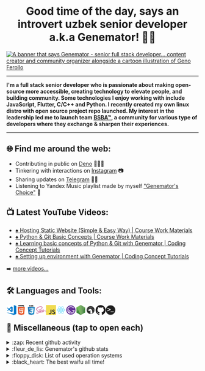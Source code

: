 <p align="center"><h1 align="center">Good time of the day, says an introvert uzbek senior developer a.k.a Genemator! 🖤🏴</h1></p>

<a href="https://genemator.me">
    <img src="https://genemator.me/banner.png" alt="A banner that says Genemator - senior full stack developer... content creator and community organizer alongside a cartoon illustration of Geno Ferollo">
</a>

---

<b>I'm a full stack senior developer who is passionate about making open-source
more accessible, creating technology to elevate people, and building community.
Some technologies I enjoy working with include JavaScript, Flutter, C/C++ and
Python. I recently created my own linux distro with open source project repo
launched. My interest in the leadership led me to launch team
<a href="https://bsba.uz/">BSBA™</a>, a community for various type of developers
where they exchange & sharpen their experiences.</b>

---

## 🌐 Find me around the web:

- Contributing in public on <a href="https://deno.land/">Deno</a> 👨🏻‍💻
- Tinkering with interactions on <a href="https://instagram.com/genemator">
  Instagram</a> 📷
- Sharing updates on <a href="https://www.t.me/genemators">Telegram</a> 🤙🏻
- Listening to Yandex Music playlist made by myself
  <a href="https://music.yandex.ru/users/ferollo/playlists/1019?lang=en">"Genemator's
  Choice"</a> 🎵

## 📺 Latest YouTube Videos:

<!-- YOUTUBE:START -->
- [♠ Hosting Static Website (Simple & Easy Way) | Course Work Materials](https://www.youtube.com/watch?v=5xhhIfJiXGc)
- [♠ Python & Git Basic Concepts | Course Work Materials](https://www.youtube.com/watch?v=eAZCVnXS7gw)
- [♠ Learning basic concepts of Python & Git with Genemator | Coding Concept Tutorials](https://www.youtube.com/watch?v=AmMZf0srbI4)
- [♠ Setting up environment with Genemator | Coding Concept Tutorials](https://www.youtube.com/watch?v=VM-X24TTWO8)
<!-- YOUTUBE:END -->

➡️ [more videos...](https://www.youtube.com/channel/UCuF2yVTeVW6vcwXobvXXvZg)

## 🛠 Languages and Tools:

[<img align="left" alt="Visual Studio Code" width="26px" src="https://raw.githubusercontent.com/github/explore/80688e429a7d4ef2fca1e82350fe8e3517d3494d/topics/visual-studio-code/visual-studio-code.png" />][website]
[<img align="left" alt="HTML5" width="26px" src="https://raw.githubusercontent.com/github/explore/80688e429a7d4ef2fca1e82350fe8e3517d3494d/topics/html/html.png" />][website]
[<img align="left" alt="CSS3" width="26px" src="https://raw.githubusercontent.com/github/explore/80688e429a7d4ef2fca1e82350fe8e3517d3494d/topics/css/css.png" />][website]
[<img align="left" alt="Sass" width="26px" src="https://raw.githubusercontent.com/github/explore/80688e429a7d4ef2fca1e82350fe8e3517d3494d/topics/sass/sass.png" />][website]
[<img align="left" alt="JavaScript" width="26px" src="https://raw.githubusercontent.com/github/explore/80688e429a7d4ef2fca1e82350fe8e3517d3494d/topics/javascript/javascript.png" />][website]
[<img align="left" alt="React" width="26px" src="https://raw.githubusercontent.com/github/explore/80688e429a7d4ef2fca1e82350fe8e3517d3494d/topics/react/react.png" />][website]
[<img align="left" alt="Gatsby" width="26px" src="https://raw.githubusercontent.com/github/explore/e94815998e4e0713912fed477a1f346ec04c3da2/topics/gatsby/gatsby.png" />][website]
[<img align="left" alt="Node.js" width="26px" src="https://raw.githubusercontent.com/github/explore/80688e429a7d4ef2fca1e82350fe8e3517d3494d/topics/nodejs/nodejs.png" />][website]
[<img align="left" alt="Deno" width="26px" src="https://raw.githubusercontent.com/github/explore/361e2821e2dea67711cde99c9c40ed357061cf27/topics/deno/deno.png" />][website]
[<img align="left" alt="GitHub" width="26px" src="https://raw.githubusercontent.com/github/explore/78df643247d429f6cc873026c0622819ad797942/topics/github/github.png" />][website]
[<img align="left" alt="Terminal" width="26px" src="https://raw.githubusercontent.com/github/explore/80688e429a7d4ef2fca1e82350fe8e3517d3494d/topics/terminal/terminal.png" />][website]

<br />

## 🔰 Miscellaneous (tap to open each)

<details>
  <summary>:zap: Recent github activity</summary>

  <br />

<!--START_SECTION:activity-->

1. 💪 Opened PR [#1](https://github.com/DeathSy/genemators/pull/1) in
   [DeathSy/genemators](https://github.com/DeathSy/genemators)
2. 💪 Opened PR [#1](https://github.com/MrAbdurakhimov/genemators/pull/1) in
[MrAbdurakhimov/genemators](https://github.com/MrAbdurakhimov/genemators)
<!--END_SECTION:activity-->

</details>

<details>
  <summary>:fleur_de_lis: Genemator's github stats</summary>
  
  <br />

  <a href="#">
    <img align="center" alt="Genemator's Overall GitHub Stats" src="https://github-readme-stats.vercel.app/api?username=genemators&count_private=true&hide_border=true&show_icons=true&title_color=fff&icon_color=fff&text_color=fff&bg_color=0d1117" />
  </a>

  <a href="#">
    <img align="center" alt="Genemator's Most Used Languages" src="https://github-readme-stats.vercel.app/api/top-langs/?username=genemators&layout=compact&langs_count=10&hide_border=true&show_icons=true&title_color=fff&icon_color=fff&text_color=fff&bg_color=0d1117" />
  </a>

</details>

<details>
    <summary>:floppy_disk: List of used operation systems</summary>
    <br />
    <p align="center"><h3 align="center">Nordic Nordissimo (Windows 10) Modified by Genemator</h3></p>
    <img align="center" alt="Nordic Nordissimo" src="https://genemator.me/os/nordissimo.jpg" />
    <br />
    <br />
    <p align="center"><h3 align="center">Starfighter Synthwave (Arch Linux on GNOME) Riced by Genemator</h3></p>
    <img align="center" alt="Starfighter Synthwave" src="https://genemator.me/os/synthwave.jpg" />
    <br />
    <br />
    <p align="center"><h3 align="center">Black Snitch (Windows 10) Modified by Genemator</h3></p>
    <img align="center" alt="Black Snitch" src="https://genemator.me/os/blacksnitch.jpg" />
    <br />
</details>

<details>
    <summary>:black_heart: The best waifu all time!</summary>
    <br />
    <p align="center"><h3 align="center">SPEEDWAGOOOOON!!!</h3></p>
    <img align="center" alt="Robert E. O. Speedwagon" src="https://genemator.me/icons/speedwagon.jpg" />
    <br />
</details>

[website]: https://genemator.me
[twitter]: https://twitter.com/genemator
[youtube]: https://www.youtube.com/channel/UCuF2yVTeVW6vcwXobvXXvZg
[instagram]: https://instagram.com/genemator
[linkedin]: https://www.linkedin.com/in/sokhibjon-orzikulov-86529a197/
